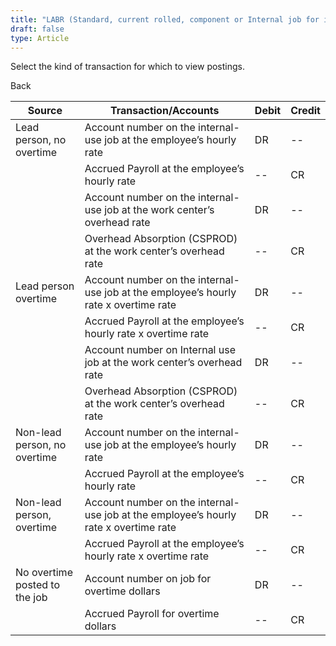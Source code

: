 ```yaml
---
title: "LABR (Standard, current rolled, component or Internal job for internal use)"
draft: false
type: Article
---
```


Select the kind of transaction for which to view postings. 

Back

| Source                         | Transaction/Accounts                                                                 | Debit | Credit |
|--------------------------------|--------------------------------------------------------------------------------------|-------|--------|
| Lead person, no overtime       | Account number on the internal-use job at the employee’s hourly rate                 | DR    | --     |
|                                | Accrued Payroll at the employee’s hourly rate                                        | --    | CR     |
|                                | Account number on the internal-use job at the work center’s overhead rate            | DR    | --     |
|                                | Overhead Absorption (CSPROD) at the work center’s overhead rate                      | --    | CR     |
| Lead person overtime           | Account number on the internal-use job at the employee’s hourly rate x overtime rate | DR    | --     |
|                                | Accrued Payroll at the employee’s hourly rate x overtime rate                        | --    | CR     |
|                                | Account number on Internal use job at the work center’s overhead rate                | DR    | --     |
|                                | Overhead Absorption (CSPROD) at the work center’s overhead rate                      | --    | CR     |
| Non-lead person, no overtime   | Account number on the internal-use job at the employee’s hourly rate                 | DR    | --     |
|                                | Accrued Payroll at the employee’s hourly rate                                        | --    | CR     |
| Non-lead person, overtime      | Account number on the internal-use job at the employee’s hourly rate x overtime rate | DR    | --     |
|                                | Accrued Payroll at the employee’s hourly rate x overtime rate                        | --    | CR     |
| No overtime  posted to the job | Account number on job for overtime dollars                                           | DR    | --     |
|                                | Accrued Payroll for overtime dollars                                                 | --    | CR     |